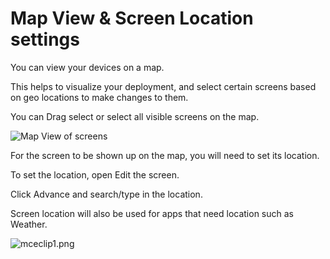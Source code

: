 # Map View & Screen Location settings

You can view your devices on a map.

This helps to visualize your deployment, and select certain screens based on geo locations to make changes to them.

You can Drag select or select all visible screens on the map.

![Map View of screens](https://support.optisigns.com/hc/article_attachments/4407075918099)

For the screen to be shown up on the map, you will need to set its location.

To set the location, open Edit the screen.

Click Advance and search/type in the location.

Screen location will also be used for apps that need location such as Weather.

![mceclip1.png](https://support.optisigns.com/hc/article_attachments/4407068749587)